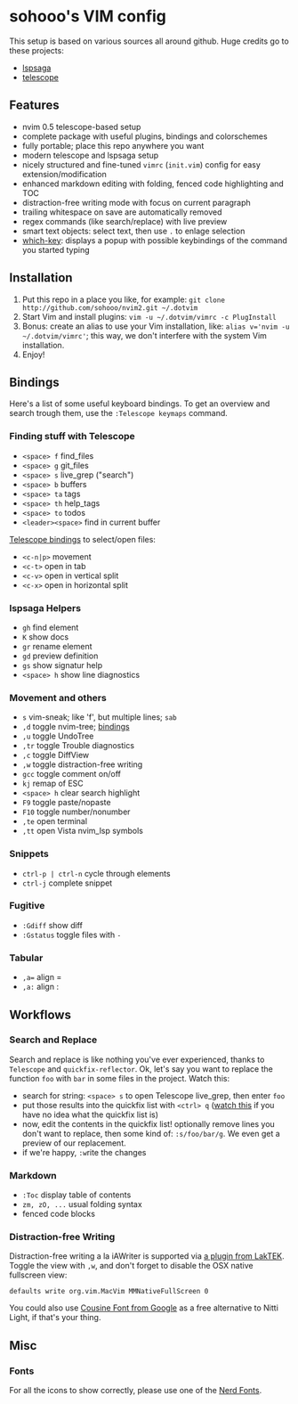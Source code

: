 # sohooo's VIM config

This setup is based on various sources all around github. Huge credits go to these projects:

- [lspsaga](https://github.com/glepnir/lspsaga.nvim)
- [telescope](https://github.com/nvim-telescope/telescope.nvim)

## Features

- nvim 0.5 telescope-based setup
- complete package with useful plugins, bindings and colorschemes
- fully portable; place this repo anywhere you want
- modern telescope and lspsaga setup
- nicely structured and fine-tuned `vimrc` (`init.vim`) config for easy extension/modification
- enhanced markdown editing with folding, fenced code highlighting and TOC
- distraction-free writing mode with focus on current paragraph
- trailing whitespace on save are automatically removed
- regex commands (like search/replace) with live preview
- smart text objects: select text, then use `.` to enlage selection
- [which-key](https://github.com/folke/which-key.nvim): displays a popup with possible keybindings of the command you started typing


## Installation

1. Put this repo in a place you like, for example: `git clone http://github.com/sohooo/nvim2.git ~/.dotvim`
2. Start Vim and install plugins: `vim -u ~/.dotvim/vimrc -c PlugInstall`
3. Bonus: create an alias to use your Vim installation, like: `alias v='nvim -u ~/.dotvim/vimrc'`; this way, we don't interfere with the system Vim installation.
4. Enjoy!


## Bindings

Here's a list of some useful keyboard bindings. To get an overview and search trough them, use the `:Telescope keymaps` command.


### Finding stuff with Telescope

* `<space> f` find_files
* `<space> g` git_files
* `<space> s` live_grep ("search")
* `<space> b` buffers
* `<space> ta` tags
* `<space> th` help_tags
* `<space> to` todos
* `<leader><space>` find in current buffer

[Telescope bindings](https://github.com/nvim-telescope/telescope.nvim#mappings) to select/open files:

* `<c-n|p>` movement
* `<c-t>`   open in tab
* `<c-v>`   open in vertical split
* `<c-x>`   open in horizontal split


### lspsaga Helpers

* `gh`   find element
* `K`    show docs
* `gr`   rename element
* `gd`   preview definition
* `gs`   show signatur help
* `<space> h`   show line diagnostics


### Movement and others

* `s`       vim-sneak; like 'f', but multiple lines; `sab`
* `,d`      toggle nvim-tree; [bindings](https://github.com/kyazdani42/nvim-tree.lua#keybindings)
* `,u`      toggle UndoTree
* `,tr`     toggle Trouble diagnostics
* `,c`      toggle DiffView
* `,w`      toggle distraction-free writing
* `gcc`     toggle comment on/off
* `kj`      remap of ESC
* `<space> h` clear search highlight
* `F9`      toggle paste/nopaste
* `F10`     toggle number/nonumber
* `,te`     open terminal
* `,tt`     open Vista nvim_lsp symbols


### Snippets

* `ctrl-p | ctrl-n`  cycle through elements
* `ctrl-j`           complete snippet


### Fugitive

* `:Gdiff`    show diff
* `:Gstatus`  toggle files with `-`


### Tabular

* `,a=`  align =
* `,a:`  align :



## Workflows

### Search and Replace

Search and replace is like nothing you've ever experienced, thanks to `Telescope` and `quickfix-reflector`. Ok, let's say you want to replace the function `foo` with `bar` in some files in the project. Watch this:

- search for string: `<space> s` to open Telescope live_grep, then enter `foo`
- put those results into the quickfix list with `<ctrl> q` ([watch this](https://www.youtube.com/watch?v=IoyW8XYGqjM) if you have no idea what the quickfix list is)
- now, edit the contents in the quickfix list! optionally remove lines you don't want to replace, then some kind of: `:s/foo/bar/g`. We even get a preview of our replacement.
- if we're happy, `:w`rite the changes


### Markdown

* `:Toc`  display table of contents
* `zm, zO, ...`  usual folding syntax
*  fenced code blocks


### Distraction-free Writing

Distraction-free writing a la iAWriter is supported via [a plugin from LakTEK](http://laktek.com/2012/09/05/distraction-free-writing-with-vim/). Toggle the view with `,w`, and don't forget to disable the OSX native fullscreen view:

    defaults write org.vim.MacVim MMNativeFullScreen 0

You could also use [Cousine Font from Google](http://www.fontsquirrel.com/fonts/cousine) as a free alternative to Nitti Light, if that's your thing.



## Misc

### Fonts
For all the icons to show correctly, please use one of the [Nerd Fonts](https://www.nerdfonts.com).

